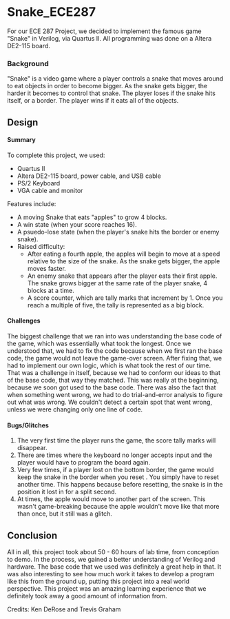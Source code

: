 # Snake_ECE287

For our ECE 287 Project, we decided to implement the famous game "Snake" in Verilog, via Quartus II. All programming was done on a Altera DE2-115 board. 

### Background

"Snake" is a video game where a player controls a snake that moves around to eat objects in order to become bigger. As the snake gets bigger, the harder it becomes to control that snake. The player loses if the snake hits itself, or a border. The player wins if it eats all of the objects. 

## Design
#### Summary

To complete this project, we used:
  * Quartus II
  * Altera DE2-115 board, power cable, and USB cable
  * PS/2 Keyboard
  * VGA cable and monitor

Features include:
  * A moving Snake that eats "apples" to grow 4 blocks. 
  * A win state (when your score reaches 16).
  * A psuedo-lose state (when the player's snake hits the border or enemy snake).
  * Raised difficulty:
  	* After eating a fourth apple, the apples will begin to move at a speed relative to the size of the snake. As the snake gets bigger, the apple moves faster. 
 	* An enemy snake that appears after the player eats their first apple. The snake grows bigger at the same rate of the player snake, 4 blocks at a time. 
 	* A score counter, which are tally marks that increment by 1. Once you reach a multiple of five, the tally is represented as a big block.

#### Challenges

The biggest challenge that we ran into was understanding the base code of the game, which was essentially what took the longest. Once we understood that, we had to fix the code because when we first ran the base code, the game would not leave the game-over screen. After fixing that, we had to implement our own logic, which is what took the rest of our time. That was a challenge in itself, because we had to conform our ideas to that of the base code, that way they matched. This was really at the beginning, because we soon got used to the base code. There was also the fact that when something went wrong, we had to do trial-and-error analysis to figure out what was wrong. We couldn't detect a certain spot that went wrong, unless we were changing only one line of code. 

#### Bugs/Glitches

1. The very first time the player runs the game, the score tally marks will disappear. 
2. There are times where the keyboard no longer accepts input and the player would have to program the board again. 
3. Very few times, if a player lost on the bottom border, the game would keep the snake in the border when you reset . You simply have to reset another time. This happens because before resetting, the snake is in the position it lost in for a split second. 
4. At times, the apple would move to another part of the screen. This wasn't game-breaking because the apple wouldn't move like that more than once, but it still was a glitch. 

## Conclusion

All in all, this project took about 50 - 60 hours of lab time, from conception to demo. In the process, we gained a better understanding of Verilog and hardware. The base code that we used was definitely a great help in that. It was also interesting to see how much work it takes to develop a program like this from the ground up, putting this project into a real world perspective. This project was an amazing learning experience that we definitely took away a good amount of information from. 


Credits: Ken DeRose and Trevis Graham 
